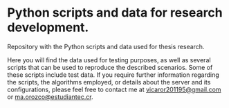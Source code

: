 # Python scripts and data for research development.
Repository with the Python scripts and data used for thesis research.

Here you will find the data used for testing purposes, as well as several scripts that can be used to reproduce the described scenarios. Some of these scripts include test data. If you require further information regarding the scripts, the algorithms employed, or details about the server and its configurations, please feel free to contact me at [vicaror201195@gmail.com](mailto:vicaror201195@gmail.com) or [ma.orozco@estudiantec.cr](mailto:ma.orozco@estudiantec.cr).
